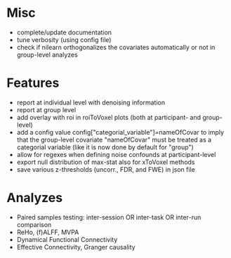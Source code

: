 # Misc
- complete/update documentation
- tune verbosity (using config file)
- check if nilearn orthogonalizes the covariates automatically or not in group-level analyzes

# Features
- report at individual level with denoising information
- report at group level
- add overlay with roi in roiToVoxel plots (both at participant- and group-level)
- add a config value config["categorial_variable"]=nameOfCovar to imply that the group-level covariate "nameOfCovar" must be treated as a categorial variable (like it is now done by default for "group")
- allow for regexes when defining noise confounds at participant-level
- export null distribution of max-stat also for xToVoxel methods
- save various z-thresholds (uncorr., FDR, and FWE) in json file

# Analyzes
- Paired samples testing: inter-session OR inter-task OR inter-run comparison
- ReHo, (f)ALFF, MVPA
- Dynamical Functional Connectivity
- Effective Connectivity, Granger causality